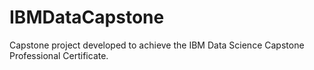 # IBMDataCapstone

Capstone project developed to achieve the IBM Data Science Capstone Professional Certificate.
